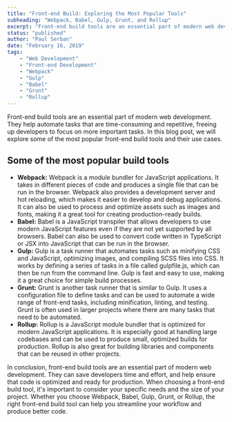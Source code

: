 ```yaml
---
title: "Front-end Build: Exploring the Most Popular Tools"
subheading: "Webpack, Babel, Gulp, Grunt, and Rollup"
excerpt: "Front-end build tools are an essential part of modern web development. They help automate tasks that are time-consuming and repetitive, freeing up developers to focus on more important tasks. In this blog post, we will explore some of the most popular front-end build tools and their use cases."
status: "published"
author: "Paul Serban"
date: "February 16, 2019"
tags:
    - "Web Development"
    - "Front-end Development"
    - "Webpack"
    - "Gulp"
    - "Babel"
    - "Grunt"
    - "Rollup"
---
```


Front-end build tools are an essential part of modern web development. They help automate tasks that are time-consuming and repetitive, freeing up developers to focus on more important tasks. In this blog post, we will explore some of the most popular front-end build tools and their use cases.

## Some of the most popular build tools

- **Webpack:** Webpack is a module bundler for JavaScript applications. It takes in different pieces of code and produces a single file that can be run in the browser. Webpack also provides a development server and hot reloading, which makes it easier to develop and debug applications. It can also be used to process and optimize assets such as images and fonts, making it a great tool for creating production-ready builds.
- **Babel:** Babel is a JavaScript transpiler that allows developers to use modern JavaScript features even if they are not yet supported by all browsers. Babel can also be used to convert code written in TypeScript or JSX into JavaScript that can be run in the browser.
- **Gulp:** Gulp is a task runner that automates tasks such as minifying CSS and JavaScript, optimizing images, and compiling SCSS files into CSS. It works by defining a series of tasks in a file called gulpfile.js, which can then be run from the command line. Gulp is fast and easy to use, making it a great choice for simple build processes.
- **Grunt:** Grunt is another task runner that is similar to Gulp. It uses a configuration file to define tasks and can be used to automate a wide range of front-end tasks, including minification, linting, and testing. Grunt is often used in larger projects where there are many tasks that need to be automated.
- **Rollup:** Rollup is a JavaScript module bundler that is optimized for modern JavaScript applications. It is especially good at handling large codebases and can be used to produce small, optimized builds for production. Rollup is also great for building libraries and components that can be reused in other projects.

In conclusion, front-end build tools are an essential part of modern web development. They can save developers time and effort, and help ensure that code is optimized and ready for production. When choosing a front-end build tool, it's important to consider your specific needs and the size of your project. Whether you choose Webpack, Babel, Gulp, Grunt, or Rollup, the right front-end build tool can help you streamline your workflow and produce better code.